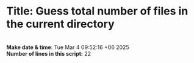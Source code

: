 # Title: Guess total number of files in the current directory
\
**Make date & time**: Tue Mar  4 09:52:16 +06 2025
\
**Number of lines in this script:** 22
